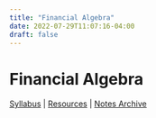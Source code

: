 ```yaml
---
title: "Financial Algebra"
date: 2022-07-29T11:07:16-04:00
draft: false
---
```


# Financial Algebra
[Syllabus](/syllabus/MFL_Syllabus.pdf) | [Resources]() | [Notes Archive](/notes/period3)


